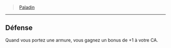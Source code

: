 ﻿---
!ClassFeatureItem
Name: Défense
Id: paladin_hd.md#défense
ParentLink: paladin_hd.md#paladin
ParentName: Paladin
NameLevel: 2
Attributes: {}
AttributesDictionary: >+
  {}

---
> [Paladin](hd_paladin.md)

---

## Défense

Quand vous portez une armure, vous gagnez un bonus de +1 à votre CA.

